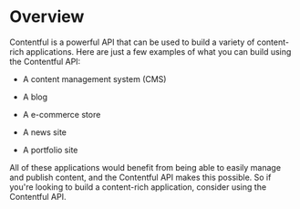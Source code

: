 # Overview

Contentful is a powerful API that can be used to build a variety of content-rich applications. Here are just a few examples of what you can build using the Contentful API:

- A content management system (CMS)

- A blog

- A e-commerce store

- A news site

- A portfolio site

All of these applications would benefit from being able to easily manage and publish content, and the Contentful API makes this possible. So if you're looking to build a content-rich application, consider using the Contentful API.
